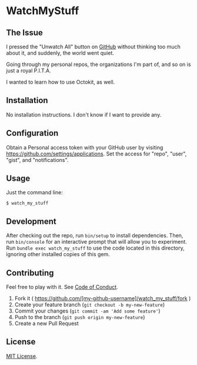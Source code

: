 # WatchMyStuff

## The Issue

I pressed the "Unwatch All" button on [GitHub](https://github.com)
without thinking too much about it, and suddenly, the world went
quiet.

Going through my personal repos, the organizations I'm part of, and so
on is just a royal P.I.T.A.

I wanted to learn how to use Octokit, as well.

## Installation

No installation instructions. I don't know if I want to provide any.

## Configuration

Obtain a Personal access token with your GitHub user by visiting
<https://github.com/settings/applications>. Set the access for "repo",
"user", "gist", and "notifications".

## Usage

Just the command line:

    $ watch_my_stuff

## Development

After checking out the repo, run `bin/setup` to install
dependencies. Then, run `bin/console` for an interactive prompt that
will allow you to experiment. Run `bundle exec watch_my_stuff` to use
the code located in this directory, ignoring other installed copies of
this gem.

## Contributing

Feel free to play with it. See [Code of Conduct](CODE_OF_CONDUCT.md).

1. Fork it ( https://github.com/[my-github-username]/watch_my_stuff/fork )
2. Create your feature branch (`git checkout -b my-new-feature`)
3. Commit your changes (`git commit -am 'Add some feature'`)
4. Push to the branch (`git push origin my-new-feature`)
5. Create a new Pull Request

## License

[MIT License](LICENSE.txt).

